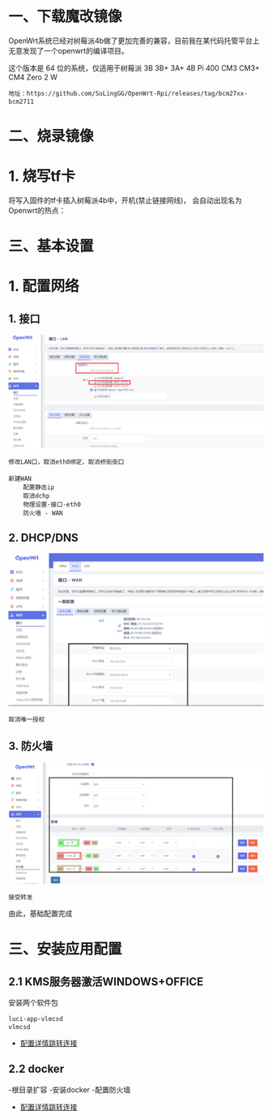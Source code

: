 一、下载魔改镜像
======
OpenWrt系统已经对树莓派4b做了更加完善的兼容，目前我在某代码托管平台上无意发现了一个openwrt的编译项目。

这个版本是 64 位的系统，仅适用于树莓派 3B 3B+ 3A+ 4B Pi 400 CM3 CM3+ CM4 Zero 2 W
    
    地址：https://github.com/SuLingGG/OpenWrt-Rpi/releases/tag/bcm27xx-bcm2711

二、烧录镜像
======

# 1. 烧写tf卡
将写入固件的tf卡插入树莓派4b中，开机(禁止链接网线)， 会自动出现名为Openwrt的热点：

三、基本设置
======
# 1. 配置网络

## 1. 接口
![image](https://raw.githubusercontent.com/erxiaowang417/Raspberry-Pi4B/main/OpenWrt/png/1-1.png)

    修改LAN口，取消eth0绑定，取消桥街街口

    新建WAN
        配置静态ip
        取消dchp
        物理设置-接口-eth0
        防火墙 - WAN
## 2. DHCP/DNS
![image](https://raw.githubusercontent.com/erxiaowang417/Raspberry-Pi4B/main/OpenWrt/png/1-3.png)

    取消唯一授权

## 3. 防火墙
![image](https://raw.githubusercontent.com/erxiaowang417/Raspberry-Pi4B/main/OpenWrt/png/1-4.png) 

    接受转发

由此，基础配置完成  

三、安装应用配置
======

## 2.1 KMS服务器激活WINDOWS+OFFICE
   
   安装两个软件包
   
    luci-app-vlmcsd
    vlmcsd
- [配置详情跳转连接](https://github.com/erxiaowang417/Raspberry-Pi4B/tree/main/OpenWrt/kms/readme.md)

## 2.2 docker 
 
-根目录扩容
-安装docker
-配置防火墙
- [配置详情跳转连接](https://github.com/erxiaowang417/Raspberry-Pi4B/tree/main/OpenWrt/docker/readme.md)
    
    


